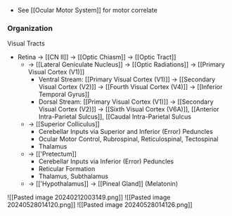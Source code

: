 - See [[Ocular Motor System]] for motor correlate
### Organization
Visual Tracts
- Retina -> [[CN II]] -> [[Optic Chiasm]] -> [[Optic Tract]]
	- -> [[Lateral Geniculate Nucleus]] -> [[Optic Radiations]] -> [[Primary Visual Cortex (V1)]]
		- Ventral Stream: [[Primary Visual Cortex (V1)]] -> [[Secondary Visual Cortex (V2)]] -> [[Fourth Visual Cortex (V4)]] -> [[Inferior Temporal Gyrus]]
		- Dorsal Stream: [[Primary Visual Cortex (V1)]] -> [[Secondary Visual Cortex (V2)]] -> [[Sixth Visual Cortex (V6A)]], [[Anterior Intra-Parietal Sulcus]], [[Caudal Intra-Parietal Sulcus
	- -> [[Superior Colliculus]]
		- Cerebellar Inputs via Superior and Inferior (Error) Peduncles
		- Ocular Motor Control, Rubrospinal, Reticulospinal, Tectospinal
		- Thalamus
	- -> [['Pretectum]]
		- Cerebellar Inputs via Inferior (Error) Peduncles
		- Reticular Formation
		- Thalamus, Subthalamus
	- -> [['Hypothalamus]] -> [[Pineal Gland]] (Melatonin)

![[Pasted image 20240212003149.png]]
![[Pasted image 20240528014120.png]]
![[Pasted image 20240528014126.png]]
